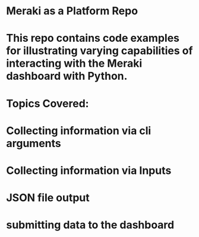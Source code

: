 # Meraki as a Platform Repo
# This repo contains code examples for illustrating varying capabilities of interacting with the Meraki dashboard with Python.

# Topics Covered:
# Collecting information via cli arguments
# Collecting information via Inputs 
# JSON file output 
# submitting data to the dashboard
